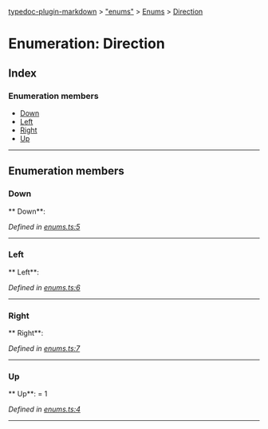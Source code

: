 [typedoc-plugin-markdown](../README.md) > ["enums"](../modules/_enums_.md) > [Enums](../modules/_enums_.enums.md) > [Direction](../enums/_enums_.enums.direction.md)



# Enumeration: Direction

## Index

### Enumeration members

* [Down](_enums_.enums.direction.md#down)
* [Left](_enums_.enums.direction.md#left)
* [Right](_enums_.enums.direction.md#right)
* [Up](_enums_.enums.direction.md#up)



---
## Enumeration members
<a id="down"></a>

###  Down

** Down**:   

*Defined in [enums.ts:5](https://github.com/tgreyjs/typedoc-plugin-markdown/blob/master/tests/src/enums.ts#L5)*





___

<a id="left"></a>

###  Left

** Left**:   

*Defined in [enums.ts:6](https://github.com/tgreyjs/typedoc-plugin-markdown/blob/master/tests/src/enums.ts#L6)*





___

<a id="right"></a>

###  Right

** Right**:   

*Defined in [enums.ts:7](https://github.com/tgreyjs/typedoc-plugin-markdown/blob/master/tests/src/enums.ts#L7)*





___

<a id="up"></a>

###  Up

** Up**:    = 1

*Defined in [enums.ts:4](https://github.com/tgreyjs/typedoc-plugin-markdown/blob/master/tests/src/enums.ts#L4)*





___



